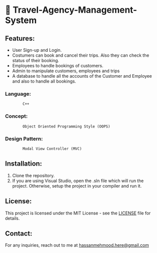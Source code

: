 # 🚀                                Travel-Agency-Management-System

## Features:
- User Sign-up and Login.
- Costumers can book and cancel their trips. Also they can check
the status of their booking.
- Employees to handle bookings of customers.
- Admin to manipulate customers, employees and trips
- A database to handle all the accounts of the Customer and
Employee and also to handle all bookings.

### Language:
            C++
### Concept:
            Object Oriented Programming Style (OOPS)
### Design Pattern: 
            Modal View Controller (MVC)

## Installation:
1. Clone the repository.
2. If you are using Visual Studio, open the .sln file which will run the project. Otherwise, setup the project in your compiler and run it.

## License:
This project is licensed under the MIT License - see the [LICENSE](LICENSE.txt) file for details.


## Contact:
For any inquiries, reach out to me at hassanmehmood.here@gmail.com
